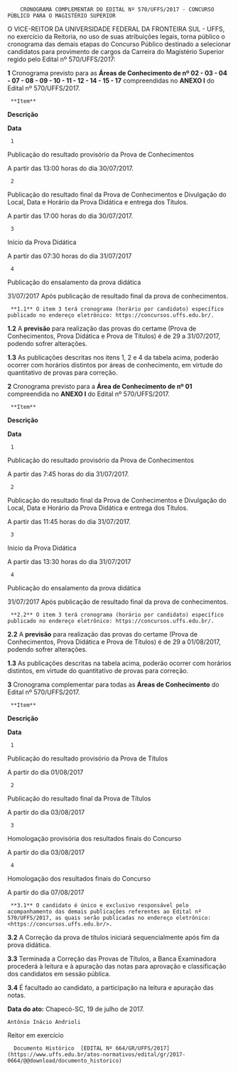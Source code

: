         CRONOGRAMA COMPLEMENTAR DO EDITAL Nº 570/UFFS/2017 - CONCURSO PÚBLICO PARA O MAGISTÉRIO SUPERIOR  

O VICE-REITOR DA UNIVERSIDADE FEDERAL DA FRONTEIRA SUL - UFFS, no exercício da Reitoria, no uso de suas atribuições legais, torna público o cronograma das demais etapas do Concurso Público destinado a selecionar candidatos para provimento de cargos da Carreira do Magistério Superior regido pelo Edital nº 570/UFFS/2017:

  

 **1** Cronograma previsto para as **Áreas de Conhecimento de nº 02 - 03 - 04 - 07 - 08 - 09 - 10 - 11 - 12 - 14 - 15 - 17** compreendidas no **ANEXO I** do Edital nº 570/UFFS/2017.

     **Item**

   **Descrição**

   **Data**

     1

   Publicação do resultado provisório da Prova de Conhecimentos

   A partir das 13:00 horas do dia 30/07/2017.

     2

   Publicação do resultado final da Prova de Conhecimentos e Divulgação do Local, Data e Horário da Prova Didática e entrega dos Títulos.

   A partir das 17:00 horas do dia 30/07/2017.

     3

   Início da Prova Didática

   A partir das 07:30 horas do dia 31/07/2017

     4

   Publicação do ensalamento da prova didática

   31/07/2017 Após publicação de resultado final da prova de conhecimentos.

     **1.1** O item 3 terá cronograma (horário por candidato) específico publicado no endereço eletrônico: https://concursos.uffs.edu.br/.

 **1.2** A **previsão** para realização das provas do certame (Prova de Conhecimentos, Prova Didática e Prova de Títulos) é de 29 a 31/07/2017, podendo sofrer alterações.

 **1.3** As publicações descritas nos itens 1, 2 e 4 da tabela acima, poderão ocorrer com horários distintos por áreas de conhecimento, em virtude do quantitativo de provas para correção.

  

 **2** Cronograma previsto para a **Área de Conhecimento de nº 01** compreendida no **ANEXO I** do Edital nº 570/UFFS/2017.

     **Item**

   **Descrição**

   **Data**

     1

   Publicação do resultado provisório da Prova de Conhecimentos

   A partir das 7:45 horas do dia 31/07/2017.

     2

   Publicação do resultado final da Prova de Conhecimentos e Divulgação do Local, Data e Horário da Prova Didática e entrega dos Títulos.

   A partir das 11:45 horas do dia 31/07/2017.

     3

   Início da Prova Didática

   A partir das 13:30 horas do dia 31/07/2017

     4

   Publicação do ensalamento da prova didática

   31/07/2017 Após publicação de resultado final da prova de conhecimentos.

     **2.2** O item 3 terá cronograma (horário por candidato) específico publicado no endereço eletrônico: https://concursos.uffs.edu.br/.

 **2.2** A **previsão** para realização das provas do certame (Prova de Conhecimentos, Prova Didática e Prova de Títulos) é de 29 a 01/08/2017, podendo sofrer alterações.

 **1.3** As publicações descritas na tabela acima, poderão ocorrer com horários distintos, em virtude do quantitativo de provas para correção.

  

 **3** Cronograma complementar para todas as **Áreas de Conhecimento** do Edital nº 570/UFFS/2017.

     **Item**

   **Descrição**

   **Data**

     1

   Publicação do resultado provisório da Prova de Títulos

   A partir do dia 01/08/2017

     2

   Publicação do resultado final da Prova de Títulos

   A partir do dia 03/08/2017

     3

   Homologação provisória dos resultados finais do Concurso

   A partir do dia 03/08/2017

     4

   Homologação dos resultados finais do Concurso

   A partir do dia 07/08/2017

     **3.1** O candidato é único e exclusivo responsável pelo acompanhamento das demais publicações referentes ao Edital nº 570/UFFS/2017, as quais serão publicadas no endereço eletrônico: <https://concursos.uffs.edu.br/>.

 **3.2** A Correção da prova de títulos iniciará sequencialmente após fim da prova didática.

 **3.3** Terminada a Correção das Provas de Títulos, a Banca Examinadora procederá à leitura e à apuração das notas para aprovação e classificação dos candidatos em sessão pública.

 **3.4** É facultado ao candidato, a participação na leitura e apuração das notas.

   **Data do ato:** Chapecó-SC, 19 de julho de 2017.   
 

    Antônio Inácio Andrioli   
 Reitor em exercício 

      Documento Histórico  [EDITAL Nº 664/GR/UFFS/2017](https://www.uffs.edu.br/atos-normativos/edital/gr/2017-0664/@@download/documento_historico)     
      